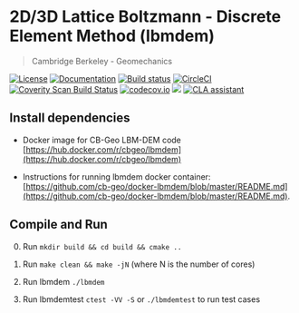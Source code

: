 # 2D/3D Lattice Boltzmann - Discrete Element Method (lbmdem)
> Cambridge Berkeley - Geomechanics

[![License](https://img.shields.io/badge/license-MIT-blue.svg)](https://raw.githubusercontent.com/cb-geo/develop/license.md)
[![Documentation](https://img.shields.io/badge/docs-doxygen-blue.svg)](http://cb-geo.github.io/lbm-dem)
[![Build status](https://api.travis-ci.org/cb-geo/lbm-dem.svg)](https://travis-ci.org/cb-geo/lbm-dem/builds)
[![CircleCI](https://circleci.com/gh/cb-geo/lbm-dem/tree/develop.svg?style=svg)](https://circleci.com/gh/cb-geo/lbm-dem/tree/develop)
[![Coverity Scan Build Status](https://scan.coverity.com/projects/10011/badge.svg)](https://scan.coverity.com/projects/cb-geo-lbmdem)
[![codecov.io](http://codecov.io/github/cb-geo/lbm-dem/coverage.svg?branch=develop)](http://codecov.io/github/cb-geo/lbm-dem?branch=develop)
[![](https://img.shields.io/github/issues-raw/cb-geo/lbm-dem.svg)](https://github.com/cb-geo/lbm-dem/issues)
[![CLA assistant](https://cla-assistant.io/readme/badge/cb-geo/lbm-dem)](https://cla-assistant.io/cb-geo/lbm-dem)

## Install dependencies

* Docker image for CB-Geo LBM-DEM code [https://hub.docker.com/r/cbgeo/lbmdem](https://hub.docker.com/r/cbgeo/lbmdem)

* Instructions for running lbmdem docker container: [https://github.com/cb-geo/docker-lbmdem/blob/master/README.md](https://github.com/cb-geo/docker-lbmdem/blob/master/README.md).

## Compile and Run

0. Run `mkdir build && cd build && cmake ..`

1. Run `make clean && make -jN` (where N is the number of cores)

3. Run lbmdem `./lbmdem`

4. Run lbmdemtest `ctest -VV -S` or `./lbmdemtest` to run test cases
